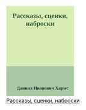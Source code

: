 ![](Рассказы,%20сценки,%20наброски.jpg)  
[Рассказы, сценки, наброски](Рассказы,%20сценки,%20наброски.md)

